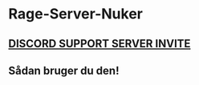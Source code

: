 # Rage-Server-Nuker

## [**DISCORD SUPPORT SERVER INVITE**](https://dsc.gg/dklounge)

## Sådan bruger du den!

